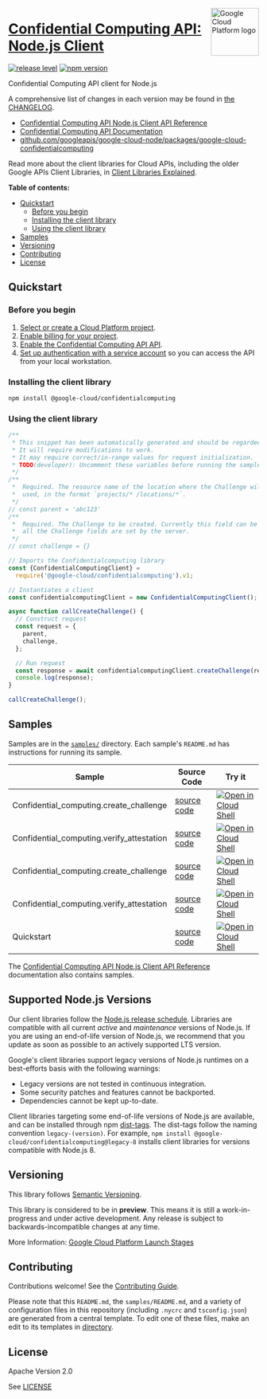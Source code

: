 [//]: # "This README.md file is auto-generated, all changes to this file will be lost."
[//]: # "To regenerate it, use `python -m synthtool`."
<img src="https://avatars2.githubusercontent.com/u/2810941?v=3&s=96" alt="Google Cloud Platform logo" title="Google Cloud Platform" align="right" height="96" width="96"/>

# [Confidential Computing API: Node.js Client](https://github.com/googleapis/google-cloud-node/tree/main/packages/google-cloud-confidentialcomputing)

[![release level](https://img.shields.io/badge/release%20level-preview-yellow.svg?style=flat)](https://cloud.google.com/terms/launch-stages)
[![npm version](https://img.shields.io/npm/v/@google-cloud/confidentialcomputing.svg)](https://www.npmjs.org/package/@google-cloud/confidentialcomputing)




Confidential Computing API client for Node.js


A comprehensive list of changes in each version may be found in
[the CHANGELOG](https://github.com/googleapis/google-cloud-node/tree/main/packages/google-cloud-confidentialcomputing/CHANGELOG.md).

* [Confidential Computing API Node.js Client API Reference][client-docs]
* [Confidential Computing API Documentation][product-docs]
* [github.com/googleapis/google-cloud-node/packages/google-cloud-confidentialcomputing](https://github.com/googleapis/google-cloud-node/tree/main/packages/google-cloud-confidentialcomputing)

Read more about the client libraries for Cloud APIs, including the older
Google APIs Client Libraries, in [Client Libraries Explained][explained].

[explained]: https://cloud.google.com/apis/docs/client-libraries-explained

**Table of contents:**


* [Quickstart](#quickstart)
  * [Before you begin](#before-you-begin)
  * [Installing the client library](#installing-the-client-library)
  * [Using the client library](#using-the-client-library)
* [Samples](#samples)
* [Versioning](#versioning)
* [Contributing](#contributing)
* [License](#license)

## Quickstart

### Before you begin

1.  [Select or create a Cloud Platform project][projects].
1.  [Enable billing for your project][billing].
1.  [Enable the Confidential Computing API API][enable_api].
1.  [Set up authentication with a service account][auth] so you can access the
    API from your local workstation.

### Installing the client library

```bash
npm install @google-cloud/confidentialcomputing
```


### Using the client library

```javascript
/**
 * This snippet has been automatically generated and should be regarded as a code template only.
 * It will require modifications to work.
 * It may require correct/in-range values for request initialization.
 * TODO(developer): Uncomment these variables before running the sample.
 */
/**
 *  Required. The resource name of the location where the Challenge will be
 *  used, in the format `projects/* /locations/*`.
 */
// const parent = 'abc123'
/**
 *  Required. The Challenge to be created. Currently this field can be empty as
 *  all the Challenge fields are set by the server.
 */
// const challenge = {}

// Imports the Confidentialcomputing library
const {ConfidentialComputingClient} =
  require('@google-cloud/confidentialcomputing').v1;

// Instantiates a client
const confidentialcomputingClient = new ConfidentialComputingClient();

async function callCreateChallenge() {
  // Construct request
  const request = {
    parent,
    challenge,
  };

  // Run request
  const response = await confidentialcomputingClient.createChallenge(request);
  console.log(response);
}

callCreateChallenge();

```



## Samples

Samples are in the [`samples/`](https://github.com/googleapis/google-cloud-node/tree/main/packages/google-cloud-confidentialcomputing/samples) directory. Each sample's `README.md` has instructions for running its sample.

| Sample                      | Source Code                       | Try it |
| --------------------------- | --------------------------------- | ------ |
| Confidential_computing.create_challenge | [source code](https://github.com/googleapis/google-cloud-node/blob/main/packages/google-cloud-confidentialcomputing/samples/generated/v1/confidential_computing.create_challenge.js) | [![Open in Cloud Shell][shell_img]](https://console.cloud.google.com/cloudshell/open?git_repo=https://github.com/googleapis/google-cloud-node&page=editor&open_in_editor=packages/google-cloud-confidentialcomputing/samples/generated/v1/confidential_computing.create_challenge.js,packages/google-cloud-confidentialcomputing/samples/README.md) |
| Confidential_computing.verify_attestation | [source code](https://github.com/googleapis/google-cloud-node/blob/main/packages/google-cloud-confidentialcomputing/samples/generated/v1/confidential_computing.verify_attestation.js) | [![Open in Cloud Shell][shell_img]](https://console.cloud.google.com/cloudshell/open?git_repo=https://github.com/googleapis/google-cloud-node&page=editor&open_in_editor=packages/google-cloud-confidentialcomputing/samples/generated/v1/confidential_computing.verify_attestation.js,packages/google-cloud-confidentialcomputing/samples/README.md) |
| Confidential_computing.create_challenge | [source code](https://github.com/googleapis/google-cloud-node/blob/main/packages/google-cloud-confidentialcomputing/samples/generated/v1alpha1/confidential_computing.create_challenge.js) | [![Open in Cloud Shell][shell_img]](https://console.cloud.google.com/cloudshell/open?git_repo=https://github.com/googleapis/google-cloud-node&page=editor&open_in_editor=packages/google-cloud-confidentialcomputing/samples/generated/v1alpha1/confidential_computing.create_challenge.js,packages/google-cloud-confidentialcomputing/samples/README.md) |
| Confidential_computing.verify_attestation | [source code](https://github.com/googleapis/google-cloud-node/blob/main/packages/google-cloud-confidentialcomputing/samples/generated/v1alpha1/confidential_computing.verify_attestation.js) | [![Open in Cloud Shell][shell_img]](https://console.cloud.google.com/cloudshell/open?git_repo=https://github.com/googleapis/google-cloud-node&page=editor&open_in_editor=packages/google-cloud-confidentialcomputing/samples/generated/v1alpha1/confidential_computing.verify_attestation.js,packages/google-cloud-confidentialcomputing/samples/README.md) |
| Quickstart | [source code](https://github.com/googleapis/google-cloud-node/blob/main/packages/google-cloud-confidentialcomputing/samples/quickstart.js) | [![Open in Cloud Shell][shell_img]](https://console.cloud.google.com/cloudshell/open?git_repo=https://github.com/googleapis/google-cloud-node&page=editor&open_in_editor=packages/google-cloud-confidentialcomputing/samples/quickstart.js,packages/google-cloud-confidentialcomputing/samples/README.md) |



The [Confidential Computing API Node.js Client API Reference][client-docs] documentation
also contains samples.

## Supported Node.js Versions

Our client libraries follow the [Node.js release schedule](https://nodejs.org/en/about/releases/).
Libraries are compatible with all current _active_ and _maintenance_ versions of
Node.js.
If you are using an end-of-life version of Node.js, we recommend that you update
as soon as possible to an actively supported LTS version.

Google's client libraries support legacy versions of Node.js runtimes on a
best-efforts basis with the following warnings:

* Legacy versions are not tested in continuous integration.
* Some security patches and features cannot be backported.
* Dependencies cannot be kept up-to-date.

Client libraries targeting some end-of-life versions of Node.js are available, and
can be installed through npm [dist-tags](https://docs.npmjs.com/cli/dist-tag).
The dist-tags follow the naming convention `legacy-(version)`.
For example, `npm install @google-cloud/confidentialcomputing@legacy-8` installs client libraries
for versions compatible with Node.js 8.

## Versioning

This library follows [Semantic Versioning](http://semver.org/).







This library is considered to be in **preview**. This means it is still a
work-in-progress and under active development. Any release is subject to
backwards-incompatible changes at any time.


More Information: [Google Cloud Platform Launch Stages][launch_stages]

[launch_stages]: https://cloud.google.com/terms/launch-stages

## Contributing

Contributions welcome! See the [Contributing Guide](https://github.com/googleapis/google-cloud-node/blob/main/CONTRIBUTING.md).

Please note that this `README.md`, the `samples/README.md`,
and a variety of configuration files in this repository (including `.nycrc` and `tsconfig.json`)
are generated from a central template. To edit one of these files, make an edit
to its templates in
[directory](https://github.com/googleapis/synthtool).

## License

Apache Version 2.0

See [LICENSE](https://github.com/googleapis/google-cloud-node/blob/main/LICENSE)

[client-docs]: https://cloud.google.com/nodejs/docs/reference/confidentialcomputing/latest
[product-docs]: https://cloud.google.com/confidential-computing
[shell_img]: https://gstatic.com/cloudssh/images/open-btn.png
[projects]: https://console.cloud.google.com/project
[billing]: https://support.google.com/cloud/answer/6293499#enable-billing
[enable_api]: https://console.cloud.google.com/flows/enableapi?apiid=confidentialcomputing.googleapis.com
[auth]: https://cloud.google.com/docs/authentication/getting-started
